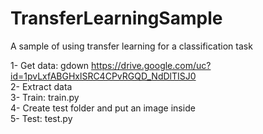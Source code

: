 # TransferLearningSample
A sample of using transfer learning for a classification task

1- Get data: gdown https://drive.google.com/uc?id=1pvLxfABGHxlSRC4CPvRGQD_NdDlTISJ0 \
2- Extract data \
3- Train: train.py \
4- Create test folder and put an image inside \
5- Test: test.py
